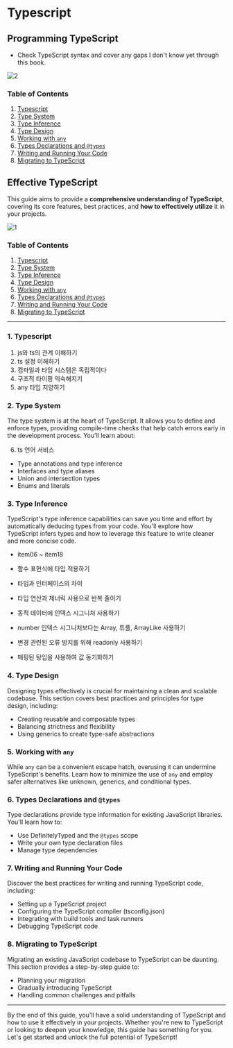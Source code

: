 # Typescript

## Programming TypeScript

- Check TypeScript syntax and cover any gaps I don't know yet through this book.

![2](https://github.com/user-attachments/assets/730f0423-537a-4195-8f80-97b8ac66e9df)

### Table of Contents

1. [Typescript]()
2. [Type System]()
3. [Type Inference]()
4. [Type Design]()
5. [Working with `any`]()
6. [Types Declarations and `@types`]()
7. [Writing and Running Your Code]()
8. [Migrating to TypeScript]()

## Effective TypeScript

This guide aims to provide a **comprehensive understanding of TypeScript**, covering its core features, best practices, and **how to effectively utilize** it in your projects.

![1](https://github.com/user-attachments/assets/9c0f5521-6172-44cf-b9ea-e9927b44898f)

### Table of Contents

1. [Typescript]()
2. [Type System]()
3. [Type Inference]()
4. [Type Design]()
5. [Working with `any`]()
6. [Types Declarations and `@types`]()
7. [Writing and Running Your Code]()
8. [Migrating to TypeScript]()

---

### 1. Typescript

1. js와 ts의 관계 이해하기
2. ts 설정 이해하기
3. 컴파일과 타입 시스템은 독립적이다
4. 구조적 타이핑 익숙해지기
5. any 타입 지양하기

### 2. Type System

The type system is at the heart of TypeScript. It allows you to define and enforce types, providing compile-time checks that help catch errors early in the development process. You'll learn about:

6. ts 언어 서비스
- Type annotations and type inference
- Interfaces and type aliases
- Union and intersection types
- Enums and literals

### 3. Type Inference

TypeScript's type inference capabilities can save you time and effort by automatically deducing types from your code. You'll explore how TypeScript infers types and how to leverage this feature to write cleaner and more concise code.

- item06 ~ item18

- 함수 표현식에 타입 적용하기
- 타입과 인터페이스의 차이
- 타입 연산과 제너릭 사용으로 반복 줄이기
- 동적 데이터에 인덱스 시그니처 사용하기
- number 인덱스 시그니처보다는 Array, 튜플, ArrayLike 사용하기
- 변경 관련된 오류 방지를 위해 readonly 사용하기
- 매핑된 탕입을 사용하여 값 동기화하기

### 4. Type Design

Designing types effectively is crucial for maintaining a clean and scalable codebase. This section covers best practices and principles for type design, including:

- Creating reusable and composable types
- Balancing strictness and flexibility
- Using generics to create type-safe abstractions

### 5. Working with `any`

While `any` can be a convenient escape hatch, overusing it can undermine TypeScript's benefits. Learn how to minimize the use of `any` and employ safer alternatives like unknown, generics, and conditional types.

### 6. Types Declarations and `@types`

Type declarations provide type information for existing JavaScript libraries. You'll learn how to:

- Use DefinitelyTyped and the `@types` scope
- Write your own type declaration files
- Manage type dependencies

### 7. Writing and Running Your Code

Discover the best practices for writing and running TypeScript code, including:

- Setting up a TypeScript project
- Configuring the TypeScript compiler (tsconfig.json)
- Integrating with build tools and task runners
- Debugging TypeScript code

### 8. Migrating to TypeScript

Migrating an existing JavaScript codebase to TypeScript can be daunting. This section provides a step-by-step guide to:

- Planning your migration
- Gradually introducing TypeScript
- Handling common challenges and pitfalls

---

By the end of this guide, you'll have a solid understanding of TypeScript and how to use it effectively in your projects. Whether you're new to TypeScript or looking to deepen your knowledge, this guide has something for you. Let's get started and unlock the full potential of TypeScript!
